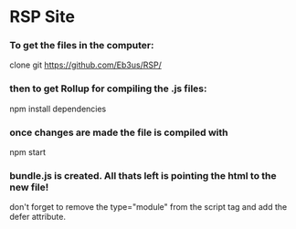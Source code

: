 # RSP Site
### To get the files in the computer:
clone git https://github.com/Eb3us/RSP/
### then to get Rollup for compiling the .js files:
npm install dependencies
### once changes are made the file is compiled with
npm start
### bundle.js is created. All thats left is pointing the html to the new file! 
don't forget to remove the type="module" from the script tag and add the defer attribute.
 
